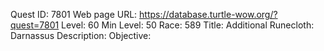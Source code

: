 Quest ID: 7801
Web page URL: https://database.turtle-wow.org/?quest=7801
Level: 60
Min Level: 50
Race: 589
Title: Additional Runecloth: Darnassus
Description: 
Objective: 
